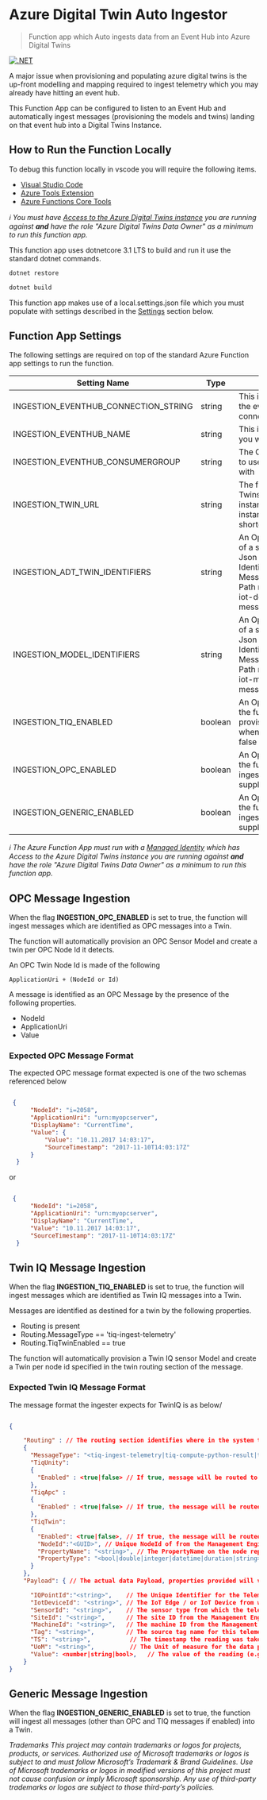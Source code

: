 
# Azure Digital Twin Auto Ingestor
> Function app which Auto ingests data from an Event Hub into Azure Digital Twins

[![.NET](https://github.com/WaywardHayward/adt-auto-ingestor/actions/workflows/dotnet.yml/badge.svg)](https://github.com/WaywardHayward/adt-auto-ingestor/actions/workflows/dotnet.yml)

A major issue when provisioning and populating azure digital twins is the up-front modelling and mapping required to ingest telemetry which you may already have hitting an event hub. 

This Function App can be configured to listen to an Event Hub and automatically ingest messages (provisioning the models and twins) landing on that event hub into a Digital Twins Instance.

## How to Run the Function Locally

To debug this function locally in vscode you will require the following items.

- [Visual Studio Code](https://code.visualstudio.com/)
- [Azure Tools Extension](https://marketplace.visualstudio.com/items?itemName=ms-vscode.vscode-node-azure-pack)
- [Azure Functions Core Tools](https://github.com/Azure/azure-functions-core-tools#installing)

_ℹ️ You must have [Access to the Azure Digital Twins instance](https://docs.microsoft.com/en-us/azure/digital-twins/how-to-set-up-instance-powershell#set-up-user-access-permissions "More on how to grand access to an Azure Digital Twins Instance can be found here.") you are running against __and__ have the role "Azure Digital Twins Data Owner" as a minimum to run this function app._

This function app uses dotnetcore 3.1 LTS to build and run it use the standard dotnet commands.

```sh
dotnet restore
```

```sh
dotnet build
```

This function app makes use of a local.settings.json file which you must populate with settings described in the [Settings](#Function_App_Settings) section below.

## Function App Settings

The following settings are required on top of the standard Azure Function app settings to run the function.

| Setting Name | Type | Description |
| ------------ | ---- | ----------- |
| INGESTION_EVENTHUB_CONNECTION_STRING | string | This is the connection string for the event hub you want to connect to |
| INGESTION_EVENTHUB_NAME | string | This is the name of the event hub you want to connect to |
| INGESTION_EVENTHUB_CONSUMERGROUP | string | The Consumer Group you want to use to listen to the event hub with |
| INGESTION_TWIN_URL | string | The fully qualified Azure Digital Twins instance url https://\<your-instance-name\>.api.\<your-instance-location-shortcode\>.digitaltwins.azure.net |
| INGESTION_ADT_TWIN_IDENTIFIERS | string | An Optional Property, comprising of a semi-colon separated list of Json Paths to extract the Twin Identifier from the Generic Messages. if not supplied the Path message.DeviceId or the iot-device-identifier from the message properties are used. |
| INGESTION_MODEL_IDENTIFIERS | string | An Optional Property, comprising of a semi-colon separated list of Json Paths to extract the Model Identifier from the Generic Messages. if not supplied the Path message.ModelId or the iot-model-identifier from the message properties are used. |
| INGESTION_TIQ_ENABLED | boolean | An Optional Property, defines if the function app should auto provision Twin IQ Sensors - when not supplied is treated as false |
| INGESTION_OPC_ENABLED | boolean | An Optional Property, defines if the function app should auto ingest OPC Sensors - when not supplied is treated as false |
| INGESTION_GENERIC_ENABLED | boolean | An Optional Property, defines if the function app should auto ingest any messages - when not supplied is treated as false |

  _ℹ️ The Azure Function App must run with a [Managed Identity](https://docs.microsoft.com/en-us/azure/active-directory/managed-identities-azure-resources/overview "Find out more about Azure Managed Identities Here") which has Access to the Azure Digital Twins instance you are running against __and__ have the role "Azure Digital Twins Data Owner" as a minimum to run this function app._

## OPC Message Ingestion

When the flag __INGESTION_OPC_ENABLED__ is set to true, the function will ingest messages which are identified as OPC messages into a Twin.

The function will automatically provision an OPC Sensor Model and create a twin per OPC Node Id it detects.

An OPC Twin Node Id is made of the following

```text
ApplicationUri + (NodeId or Id) 
```

A message is identified as an OPC Message by the presence of the following properties.

- NodeId
- ApplicationUri
- Value

### Expected OPC Message Format

The expected OPC message format expected is one of the two schemas referenced below

```json

 {
      "NodeId": "i=2058",
      "ApplicationUri": "urn:myopcserver",
      "DisplayName": "CurrentTime",
      "Value": {
          "Value": "10.11.2017 14:03:17",
          "SourceTimestamp": "2017-11-10T14:03:17Z"
      }
  }

```

or

```json

 {
      "NodeId": "i=2058",
      "ApplicationUri": "urn:myopcserver",
      "DisplayName": "CurrentTime",
      "Value": "10.11.2017 14:03:17",
      "SourceTimestamp": "2017-11-10T14:03:17Z"
  }

```

## Twin IQ Message Ingestion

When the flag __INGESTION_TIQ_ENABLED__ is set to true, the function will ingest messages which are identified as Twin IQ messages into a Twin.

Messages are identified as destined for a twin by the following properties.

- Routing is present
- Routing.MessageType == 'tiq-ingest-telemetry'
- Routing.TiqTwinEnabled == true

The function will automatically provision a Twin IQ sensor Model and create a Twin per node id specified in the twin routing section of the message.

### Expected Twin IQ Message Format

The message format the ingester expects for TwinIQ is as below/

```json

{ 

    "Routing" : // The routing section identifies where in the system the message must be routed to 
    { 
      "MessageType": "<tiq-ingest-telemetry|tiq-compute-python-result|tiq-compute-optimization-progress|tiq-compute-optimization-complete>", // Single enum option identifying message type 
      "TiqUnity": 
      { 
        "Enabled" : <true|false> // If true, message will be routed to the streaming web socket (SocketRelay API) for access by Unity 
      }, 
      "TiqApc" : 
      { 
        "Enabled" : <true|false> // If true, the message will be routed to APC Manager for use in APC modelling 
      }, 
      "TiqTwin":             
      { 
        "Enabled": <true|false>, // If true, the message will be routed to the Azure Digital Twin node to update the PropertyName of node NodeId with Payload.Value 
        "NodeId":"<GUID>", // Unique NodeId of from the Management Engine representing an entity, such as a specific Case Packer ("12345-abcde-67890-fghij") 
        "PropertyName": "<string>", // The PropertyName on the node represented by NodeId from the Management Engine (e.g. "ProductIn") 
        "PropertyType": "<bool|double|integer|datetime|duration|string>"   // Data type of Payload.Value property 
      } 
    }, 
    "Payload": { // The actual data Payload, properties provided will vary depending on type of DTO generated 

      "IQPointId":"<string>",    // The Unique Identifier for the Telemetry Point 
      "IotDeviceId": "<string>", // The IoT Edge / or IoT Device from which the telemetry originates (e.g. "uni-iot-device-05") 
      "SensorId": "<string>",    // The sensor type from which the telemetry originates (e.g. "opcua") 
      "SiteId": "<string>",      // The site ID from the Management Engine from which the telemetry originates (e.g. "valinhos") 
      "MachineId": "<string>",   // The machine ID from the Management Engine from which the telemetry originates (e.g. "case packer") 
      "Tag": "<string>",         // The source tag name for this telemetry reading (e.g. "Dove/Enterprise::[FLEXLINK]D03_Case_Packer_Product_In") 
      "TS": "<string>",           // The timestamp the reading was taken in UTC format (e.g. "2018-10-20T01:46:14.7853805Z") 
      "UoM": "<string>",          // The Unit of measure for the data point 
      "Value": <number|string|bool>,   // The value of the reading (e.g. 2397603) 
    } 
} 

```

## Generic Message Ingestion

When the flag __INGESTION_GENERIC_ENABLED__ is set to true, the function will ingest all messages (other than OPC and TIQ messages if enabled) into a Twin.

*Trademarks This project may contain trademarks or logos for projects, products, or services. Authorized use of Microsoft trademarks or logos is subject to and must follow Microsoft’s Trademark & Brand Guidelines. Use of Microsoft trademarks or logos in modified versions of this project must not cause confusion or imply Microsoft sponsorship. Any use of third-party trademarks or logos are subject to those third-party’s policies.*

